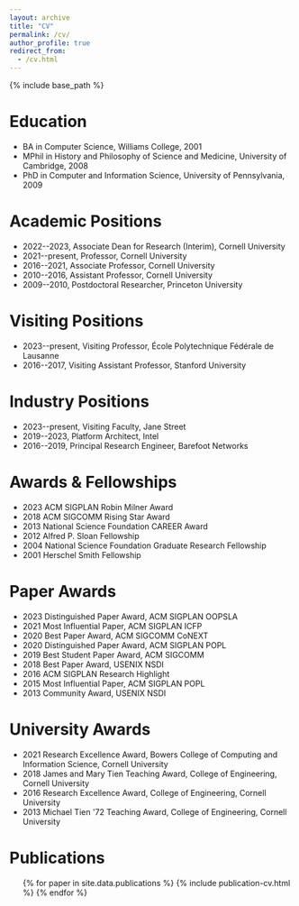 ```yaml
---
layout: archive
title: "CV"
permalink: /cv/
author_profile: true
redirect_from:
  - /cv.html
---
```


{% include base_path %}

Education
======
* BA in Computer Science, Williams College, 2001
* MPhil in History and Philosophy of Science and Medicine, University of Cambridge, 2008
* PhD in Computer and Information Science, University of Pennsylvania, 2009

Academic Positions
======
* 2022--2023, Associate Dean for Research (Interim), Cornell University
* 2021--present, Professor, Cornell University
* 2016--2021, Associate Professor, Cornell University
* 2010--2016, Assistant Professor, Cornell University
* 2009--2010, Postdoctoral Researcher, Princeton University

Visiting Positions
======
* 2023--present, Visiting Professor, École Polytechnique Fédérale de Lausanne
* 2016--2017, Visiting Assistant Professor, Stanford University

Industry Positions
======
* 2023--present, Visiting Faculty, Jane Street
* 2019--2023, Platform Architect, Intel
* 2016--2019, Principal Research Engineer, Barefoot Networks

Awards &amp; Fellowships
======
* 2023 ACM SIGPLAN Robin Milner Award
* 2018 ACM SIGCOMM Rising Star Award
* 2013 National Science Foundation CAREER Award
* 2012 Alfred P. Sloan Fellowship
* 2004 National Science Foundation Graduate Research Fellowship
* 2001 Herschel Smith Fellowship

Paper Awards
=======
* 2023 Distinguished Paper Award, ACM SIGPLAN OOPSLA
* 2021 Most Influential Paper, ACM SIGPLAN ICFP
* 2020 Best Paper Award, ACM SIGCOMM CoNEXT
* 2020 Distinguished Paper Award, ACM SIGPLAN POPL 
* 2019 Best Student Paper Award, ACM SIGCOMM
* 2018 Best Paper Award, USENIX NSDI
* 2016 ACM SIGPLAN Research Highlight
* 2015 Most Influential Paper, ACM SIGPLAN POPL
* 2013 Community Award, USENIX NSDI

University Awards
=======
* 2021 Research Excellence Award, Bowers College of Computing and Information Science, Cornell University 
* 2018 James and Mary Tien Teaching Award, College of Engineering, Cornell University
* 2016 Research Excellence Award, College of Engineering, Cornell University 
* 2013 Michael Tien '72 Teaching Award, College of Engineering, Cornell University

Publications
======
<ul>
{% for paper in site.data.publications %}
{% include publication-cv.html %}
{% endfor %}
</ul>
 

